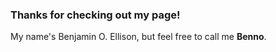 ### Thanks for checking out my page!

My name's Benjamin O. Ellison, but feel free to call me **Benno**.

